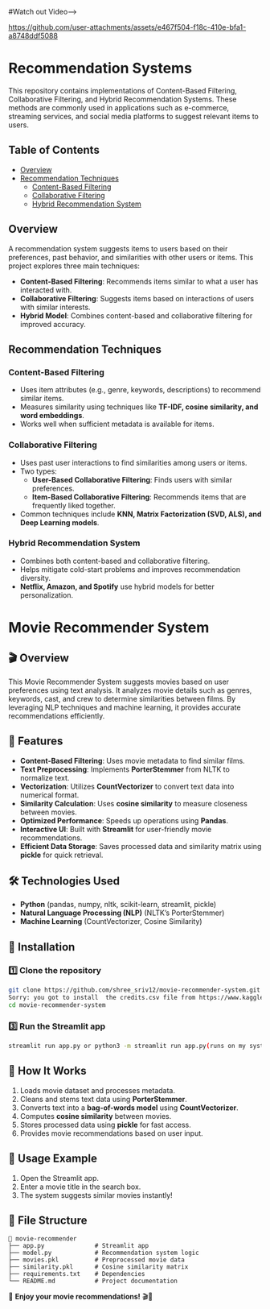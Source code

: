 

#Watch out Video-->

https://github.com/user-attachments/assets/e467f504-f18c-410e-bfa1-a8748ddf5088



# Recommendation Systems

This repository contains implementations of Content-Based Filtering, Collaborative Filtering, and Hybrid Recommendation Systems. These methods are commonly used in applications such as e-commerce, streaming services, and social media platforms to suggest relevant items to users.

## Table of Contents

- [Overview](#overview)
- [Recommendation Techniques](#recommendation-techniques)
  - [Content-Based Filtering](#content-based-filtering)
  - [Collaborative Filtering](#collaborative-filtering)
  - [Hybrid Recommendation System](#hybrid-recommendation-system)

## Overview

A recommendation system suggests items to users based on their preferences, past behavior, and similarities with other users or items. This project explores three main techniques:

- **Content-Based Filtering**: Recommends items similar to what a user has interacted with.
- **Collaborative Filtering**: Suggests items based on interactions of users with similar interests.
- **Hybrid Model**: Combines content-based and collaborative filtering for improved accuracy.

## Recommendation Techniques

### Content-Based Filtering

- Uses item attributes (e.g., genre, keywords, descriptions) to recommend similar items.
- Measures similarity using techniques like **TF-IDF, cosine similarity, and word embeddings**.
- Works well when sufficient metadata is available for items.

### Collaborative Filtering

- Uses past user interactions to find similarities among users or items.
- Two types:
  - **User-Based Collaborative Filtering**: Finds users with similar preferences.
  - **Item-Based Collaborative Filtering**: Recommends items that are frequently liked together.
- Common techniques include **KNN, Matrix Factorization (SVD, ALS), and Deep Learning models**.

### Hybrid Recommendation System

- Combines both content-based and collaborative filtering.
- Helps mitigate cold-start problems and improves recommendation diversity.
- **Netflix, Amazon, and Spotify** use hybrid models for better personalization.




# Movie Recommender System

## 🎬 Overview
This Movie Recommender System suggests movies based on user preferences using text analysis. It analyzes movie details such as genres, keywords, cast, and crew to determine similarities between films. By leveraging NLP techniques and machine learning, it provides accurate recommendations efficiently.

## 🚀 Features
- **Content-Based Filtering**: Uses movie metadata to find similar films.
- **Text Preprocessing**: Implements **PorterStemmer** from NLTK to normalize text.
- **Vectorization**: Utilizes **CountVectorizer** to convert text data into numerical format.
- **Similarity Calculation**: Uses **cosine similarity** to measure closeness between movies.
- **Optimized Performance**: Speeds up operations using **Pandas**.
- **Interactive UI**: Built with **Streamlit** for user-friendly movie recommendations.
- **Efficient Data Storage**: Saves processed data and similarity matrix using **pickle** for quick retrieval.

## 🛠️ Technologies Used
- **Python** (pandas, numpy, nltk, scikit-learn, streamlit, pickle)
- **Natural Language Processing (NLP)** (NLTK’s PorterStemmer)
- **Machine Learning** (CountVectorizer, Cosine Similarity)

## 🔧 Installation
### 1️⃣ Clone the repository
```bash
git clone https://github.com/shree_sriv12/movie-recommender-system.git
Sorry: you got to install  the credits.csv file from https://www.kaggle.com/datasets/tmdb/tmdb-movie-metadata🥲
cd movie-recommender-system
```


### 3️⃣ Run the Streamlit app
```bash
streamlit run app.py or python3 -m streamlit run app.py(runs on my system ><)
```

## 📌 How It Works
1. Loads movie dataset and processes metadata.
2. Cleans and stems text data using **PorterStemmer**.
3. Converts text into a **bag-of-words model** using **CountVectorizer**.
4. Computes **cosine similarity** between movies.
5. Stores processed data using **pickle** for fast access.
6. Provides movie recommendations based on user input.

## 🎯 Usage Example
1. Open the Streamlit app.
2. Enter a movie title in the search box.
3. The system suggests similar movies instantly!

## 📁 File Structure
```
📂 movie-recommender
├── app.py              # Streamlit app
├── model.py            # Recommendation system logic
├── movies.pkl          # Preprocessed movie data
├── similarity.pkl      # Cosine similarity matrix
├── requirements.txt    # Dependencies
└── README.md           # Project documentation
```


🌟 **Enjoy your movie recommendations!** 🎬🍿




